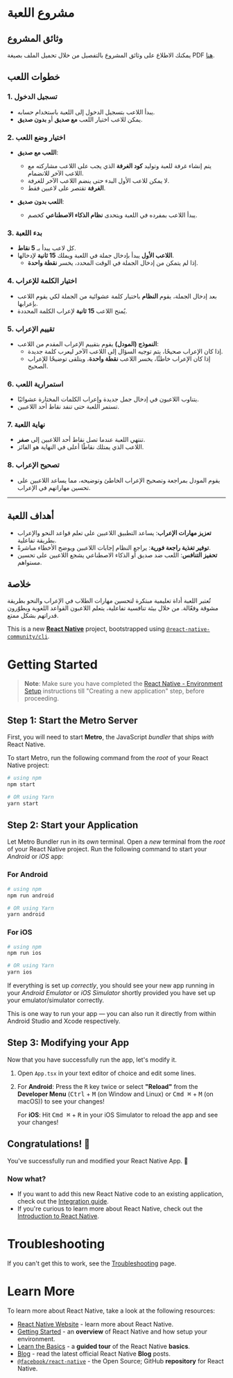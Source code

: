 
# مشروع اللعبة

## وثائق المشروع

يمكنك الاطلاع على وثائق المشروع بالتفصيل من خلال تحميل الملف بصيغة PDF [هنا](./اسم_الملف.pdf).



## خطوات اللعب

### 1. تسجيل الدخول
- يبدأ اللاعب بتسجيل الدخول إلى اللعبة باستخدام حسابه.
- يمكن للاعب اختيار اللعب **مع صديق** أو **بدون صديق**.

### 2. اختيار وضع اللعب
- **اللعب مع صديق**:
  - يتم إنشاء غرفة للعبة وتوليد **كود الغرفة** الذي يجب على اللاعب مشاركته مع اللاعب الآخر للانضمام.
  - لا يمكن للاعب الأول البدء حتى ينضم اللاعب الآخر للغرفة.
  - **الغرفة** تقتصر على لاعبين فقط.

- **اللعب بدون صديق**:
  - يبدأ اللاعب بمفرده في اللعبة ويتحدى **نظام الذكاء الاصطناعي** كخصم.

### 3. بدء اللعبة
- كل لاعب يبدأ بـ **5 نقاط**.
- **اللاعب الأول** يبدأ بإدخال جملة في اللعبة ويملك **15 ثانية** لإدخالها.
  - إذا لم يتمكن من إدخال الجملة في الوقت المحدد، يخسر **نقطة واحدة**.

### 4. اختيار الكلمة للإعراب
- بعد إدخال الجملة، يقوم **النظام** باختيار كلمة عشوائية من الجملة لكي يقوم اللاعب بإعرابها.
- يُمنح اللاعب **15 ثانية** لإعراب الكلمة المحددة.

### 5. تقييم الإعراب
- **النموذج (المودل)** يقوم بتقييم الإعراب المقدم من اللاعب:
  - إذا كان الإعراب صحيحًا، يتم توجيه السؤال إلى اللاعب الآخر ليعرب كلمة جديدة.
  - إذا كان الإعراب خاطئًا، يخسر اللاعب **نقطة واحدة**، ويتلقى توضيحًا للإعراب الصحيح.

### 6. استمرارية اللعب
- يتناوب اللاعبون في إدخال جمل جديدة وإعراب الكلمات المختارة عشوائيًا.
- تستمر اللعبة حتى تنفد نقاط أحد اللاعبين.

### 7. نهاية اللعبة
- تنتهي اللعبة عندما تصل نقاط أحد اللاعبين إلى **صفر**.
- اللاعب الذي يمتلك نقاطًا أعلى في النهاية هو الفائز.

### 8. تصحيح الإعراب
- يقوم المودل بمراجعة وتصحيح الإعراب الخاطئ وتوضيحه، مما يساعد اللاعبين على تحسين مهاراتهم في الإعراب.

---

## أهداف اللعبة
- **تعزيز مهارات الإعراب**: يساعد التطبيق اللاعبين على تعلم قواعد النحو والإعراب بطريقة تفاعلية.
- **توفير تغذية راجعة فورية**: يراجع النظام إجابات اللاعبين ويوضح الأخطاء مباشرةً.
- **تحفيز التنافس**: اللعب ضد صديق أو الذكاء الاصطناعي يشجع اللاعبين على تحسين مستواهم.

## خلاصة
تُعتبر اللعبة أداة تعليمية مبتكرة لتحسين مهارات الطلاب في الإعراب والنحو بطريقة مشوقة وفعّالة. من خلال بيئة تنافسية تفاعلية، يتعلم اللاعبون القواعد اللغوية ويطوّرون قدراتهم بشكل ممتع.













This is a new [**React Native**](https://reactnative.dev) project, bootstrapped using [`@react-native-community/cli`](https://github.com/react-native-community/cli).

# Getting Started

>**Note**: Make sure you have completed the [React Native - Environment Setup](https://reactnative.dev/docs/environment-setup) instructions till "Creating a new application" step, before proceeding.

## Step 1: Start the Metro Server

First, you will need to start **Metro**, the JavaScript _bundler_ that ships _with_ React Native.

To start Metro, run the following command from the _root_ of your React Native project:

```bash
# using npm
npm start

# OR using Yarn
yarn start
```

## Step 2: Start your Application

Let Metro Bundler run in its _own_ terminal. Open a _new_ terminal from the _root_ of your React Native project. Run the following command to start your _Android_ or _iOS_ app:

### For Android

```bash
# using npm
npm run android

# OR using Yarn
yarn android
```

### For iOS

```bash
# using npm
npm run ios

# OR using Yarn
yarn ios
```

If everything is set up _correctly_, you should see your new app running in your _Android Emulator_ or _iOS Simulator_ shortly provided you have set up your emulator/simulator correctly.

This is one way to run your app — you can also run it directly from within Android Studio and Xcode respectively.

## Step 3: Modifying your App

Now that you have successfully run the app, let's modify it.

1. Open `App.tsx` in your text editor of choice and edit some lines.
2. For **Android**: Press the <kbd>R</kbd> key twice or select **"Reload"** from the **Developer Menu** (<kbd>Ctrl</kbd> + <kbd>M</kbd> (on Window and Linux) or <kbd>Cmd ⌘</kbd> + <kbd>M</kbd> (on macOS)) to see your changes!

   For **iOS**: Hit <kbd>Cmd ⌘</kbd> + <kbd>R</kbd> in your iOS Simulator to reload the app and see your changes!

## Congratulations! :tada:

You've successfully run and modified your React Native App. :partying_face:



### Now what?

- If you want to add this new React Native code to an existing application, check out the [Integration guide](https://reactnative.dev/docs/integration-with-existing-apps).
- If you're curious to learn more about React Native, check out the [Introduction to React Native](https://reactnative.dev/docs/getting-started).

# Troubleshooting

If you can't get this to work, see the [Troubleshooting](https://reactnative.dev/docs/troubleshooting) page.

# Learn More

To learn more about React Native, take a look at the following resources:

- [React Native Website](https://reactnative.dev) - learn more about React Native.
- [Getting Started](https://reactnative.dev/docs/environment-setup) - an **overview** of React Native and how setup your environment.
- [Learn the Basics](https://reactnative.dev/docs/getting-started) - a **guided tour** of the React Native **basics**.
- [Blog](https://reactnative.dev/blog) - read the latest official React Native **Blog** posts.
- [`@facebook/react-native`](https://github.com/facebook/react-native) - the Open Source; GitHub **repository** for React Native.

